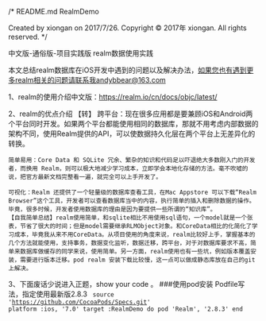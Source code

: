 /* 
  README.md
  RealmDemo

  Created by xiongan on 2017/7/26.
  Copyright © 2017年 xiongan. All rights reserved.
*/

中文版-通俗版-项目实践版 realm数据使用实践

本文总结realm数据库在iOS开发中遇到的问题以及解决办法，如果您也有遇到更多realm相关的问题请联系我andybbear@163.com

1、realm的使用介绍中文版：https://realm.io/cn/docs/objc/latest/

2、realm的优点介绍
    【转】
    跨平台：现在很多应用都是要兼顾iOS和Android两个平台同时开发。如果两个平台都能使用相同的数据库，那就不用考虑内部数据的架构不同，使用Realm提供的API，可以使数据持久化层在两个平台上无差异化的转换。

    简单易用：Core Data 和 SQLite 冗余、繁杂的知识和代码足以吓退绝大多数刚入门的开发者，而换用 Realm，则可以极大地减少学习成本，立即学会本地化存储的方法。毫不吹嘘的说，把官方最新文档完整看一遍，就完全可以上手开发了。

    可视化：Realm 还提供了一个轻量级的数据库查看工具，在Mac Appstore 可以下载“Realm Browser”这个工具，开发者可以查看数据库当中的内容，执行简单的插入和删除数据的操作。毕竟，很多时候，开发者使用数据库的理由是因为要提供一些所谓的“知识库”。
    【自我简单总结】realm使用简单，和sqlite相比不用使用sql语句，一个model就是一个张表，节省了很大的时间；但是model需要继承RLMObject对象。和CoreData相比的化简化了学习成本，毕竟我从来不用CoreData。从项目使用的角度来说，realm比较好上手，掌握基本的几个方法就能使用，支持事务，数据变化监听，数据迁移，跨平台，对于对数据库要求不高，简单来数据库做缓存的同学来说，使用简单。另一方面，realm使用也有一些坑，例如版本覆盖安装，需要进行版本迁移。pod realm 安装下载比较慢，这一点可以做成静态库放在自己的git上解决。
3、下面废话少说进入正题，show your code 。
###使用pod安装 
Podfile写法，指定使用最新版2.8.3
<code>
source 'https://github.com/CocoaPods/Specs.git'
platform :ios, '7.0'
target :RealmDemo do
pod 'Realm', '2.8.3'
end
<code/>



